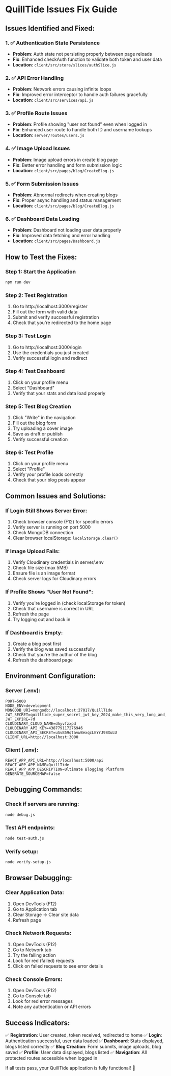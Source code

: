 # QuillTide Issues Fix Guide

## Issues Identified and Fixed:

### 1. ✅ Authentication State Persistence
- **Problem**: Auth state not persisting properly between page reloads
- **Fix**: Enhanced checkAuth function to validate both token and user data
- **Location**: `client/src/store/slices/authSlice.js`

### 2. ✅ API Error Handling
- **Problem**: Network errors causing infinite loops
- **Fix**: Improved error interceptor to handle auth failures gracefully
- **Location**: `client/src/services/api.js`

### 3. ✅ Profile Route Issues
- **Problem**: Profile showing "user not found" even when logged in
- **Fix**: Enhanced user route to handle both ID and username lookups
- **Location**: `server/routes/users.js`

### 4. ✅ Image Upload Issues
- **Problem**: Image upload errors in create blog page
- **Fix**: Better error handling and form submission logic
- **Location**: `client/src/pages/blog/CreateBlog.js`

### 5. ✅ Form Submission Issues
- **Problem**: Abnormal redirects when creating blogs
- **Fix**: Proper async handling and status management
- **Location**: `client/src/pages/blog/CreateBlog.js`

### 6. ✅ Dashboard Data Loading
- **Problem**: Dashboard not loading user data properly
- **Fix**: Improved data fetching and error handling
- **Location**: `client/src/pages/Dashboard.js`

## How to Test the Fixes:

### Step 1: Start the Application
```bash
npm run dev
```

### Step 2: Test Registration
1. Go to http://localhost:3000/register
2. Fill out the form with valid data
3. Submit and verify successful registration
4. Check that you're redirected to the home page

### Step 3: Test Login
1. Go to http://localhost:3000/login
2. Use the credentials you just created
3. Verify successful login and redirect

### Step 4: Test Dashboard
1. Click on your profile menu
2. Select "Dashboard"
3. Verify that your stats and data load properly

### Step 5: Test Blog Creation
1. Click "Write" in the navigation
2. Fill out the blog form
3. Try uploading a cover image
4. Save as draft or publish
5. Verify successful creation

### Step 6: Test Profile
1. Click on your profile menu
2. Select "Profile"
3. Verify your profile loads correctly
4. Check that your blog posts appear

## Common Issues and Solutions:

### If Login Still Shows Server Error:
1. Check browser console (F12) for specific errors
2. Verify server is running on port 5000
3. Check MongoDB connection
4. Clear browser localStorage: `localStorage.clear()`

### If Image Upload Fails:
1. Verify Cloudinary credentials in server/.env
2. Check file size (max 5MB)
3. Ensure file is an image format
4. Check server logs for Cloudinary errors

### If Profile Shows "User Not Found":
1. Verify you're logged in (check localStorage for token)
2. Check that username is correct in URL
3. Refresh the page
4. Try logging out and back in

### If Dashboard is Empty:
1. Create a blog post first
2. Verify the blog was saved successfully
3. Check that you're the author of the blog
4. Refresh the dashboard page

## Environment Configuration:

### Server (.env):
```
PORT=5000
NODE_ENV=development
MONGODB_URI=mongodb://localhost:27017/QuillTide
JWT_SECRET=quilltide_super_secret_jwt_key_2024_make_this_very_long_and_random_for_security_purposes_123456789
JWT_EXPIRE=7d
CLOUDINARY_CLOUD_NAME=dhyvfzxpd
CLOUDINARY_API_KEY=438779117276946
CLOUDINARY_API_SECRET=uSvB59qtavwBexqcLEYrJ9BXuLU
CLIENT_URL=http://localhost:3000
```

### Client (.env):
```
REACT_APP_API_URL=http://localhost:5000/api
REACT_APP_APP_NAME=QuillTide
REACT_APP_APP_DESCRIPTION=Ultimate Blogging Platform
GENERATE_SOURCEMAP=false
```

## Debugging Commands:

### Check if servers are running:
```bash
node debug.js
```

### Test API endpoints:
```bash
node test-auth.js
```

### Verify setup:
```bash
node verify-setup.js
```

## Browser Debugging:

### Clear Application Data:
1. Open DevTools (F12)
2. Go to Application tab
3. Clear Storage -> Clear site data
4. Refresh page

### Check Network Requests:
1. Open DevTools (F12)
2. Go to Network tab
3. Try the failing action
4. Look for red (failed) requests
5. Click on failed requests to see error details

### Check Console Errors:
1. Open DevTools (F12)
2. Go to Console tab
3. Look for red error messages
4. Note any authentication or API errors

## Success Indicators:

✅ **Registration**: User created, token received, redirected to home
✅ **Login**: Authentication successful, user data loaded
✅ **Dashboard**: Stats displayed, blogs listed correctly
✅ **Blog Creation**: Form submits, image uploads, blog saved
✅ **Profile**: User data displayed, blogs listed
✅ **Navigation**: All protected routes accessible when logged in

If all tests pass, your QuillTide application is fully functional! 🎉